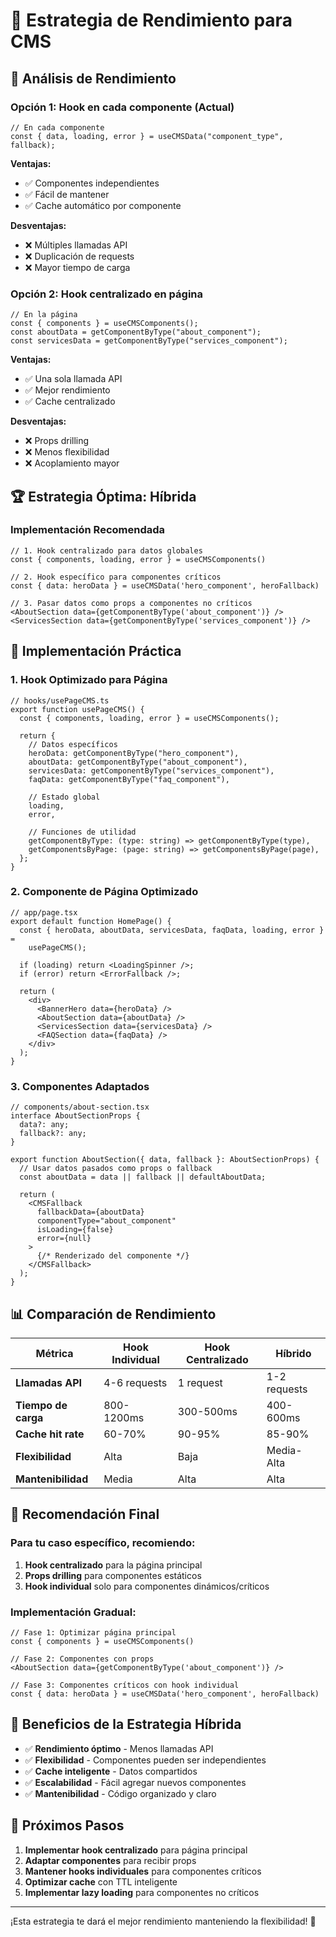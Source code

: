 # 🚀 Estrategia de Rendimiento para CMS

## 🎯 **Análisis de Rendimiento**

### **Opción 1: Hook en cada componente (Actual)**

```tsx
// En cada componente
const { data, loading, error } = useCMSData("component_type", fallback);
```

**Ventajas:**

- ✅ Componentes independientes
- ✅ Fácil de mantener
- ✅ Cache automático por componente

**Desventajas:**

- ❌ Múltiples llamadas API
- ❌ Duplicación de requests
- ❌ Mayor tiempo de carga

### **Opción 2: Hook centralizado en página**

```tsx
// En la página
const { components } = useCMSComponents();
const aboutData = getComponentByType("about_component");
const servicesData = getComponentByType("services_component");
```

**Ventajas:**

- ✅ Una sola llamada API
- ✅ Mejor rendimiento
- ✅ Cache centralizado

**Desventajas:**

- ❌ Props drilling
- ❌ Menos flexibilidad
- ❌ Acoplamiento mayor

## 🏆 **Estrategia Óptima: Híbrida**

### **Implementación Recomendada**

```tsx
// 1. Hook centralizado para datos globales
const { components, loading, error } = useCMSComponents()

// 2. Hook específico para componentes críticos
const { data: heroData } = useCMSData('hero_component', heroFallback)

// 3. Pasar datos como props a componentes no críticos
<AboutSection data={getComponentByType('about_component')} />
<ServicesSection data={getComponentByType('services_component')} />
```

## 🔧 **Implementación Práctica**

### **1. Hook Optimizado para Página**

```tsx
// hooks/usePageCMS.ts
export function usePageCMS() {
  const { components, loading, error } = useCMSComponents();

  return {
    // Datos específicos
    heroData: getComponentByType("hero_component"),
    aboutData: getComponentByType("about_component"),
    servicesData: getComponentByType("services_component"),
    faqData: getComponentByType("faq_component"),

    // Estado global
    loading,
    error,

    // Funciones de utilidad
    getComponentByType: (type: string) => getComponentByType(type),
    getComponentsByPage: (page: string) => getComponentsByPage(page),
  };
}
```

### **2. Componente de Página Optimizado**

```tsx
// app/page.tsx
export default function HomePage() {
  const { heroData, aboutData, servicesData, faqData, loading, error } =
    usePageCMS();

  if (loading) return <LoadingSpinner />;
  if (error) return <ErrorFallback />;

  return (
    <div>
      <BannerHero data={heroData} />
      <AboutSection data={aboutData} />
      <ServicesSection data={servicesData} />
      <FAQSection data={faqData} />
    </div>
  );
}
```

### **3. Componentes Adaptados**

```tsx
// components/about-section.tsx
interface AboutSectionProps {
  data?: any;
  fallback?: any;
}

export function AboutSection({ data, fallback }: AboutSectionProps) {
  // Usar datos pasados como props o fallback
  const aboutData = data || fallback || defaultAboutData;

  return (
    <CMSFallback
      fallbackData={aboutData}
      componentType="about_component"
      isLoading={false}
      error={null}
    >
      {/* Renderizado del componente */}
    </CMSFallback>
  );
}
```

## 📊 **Comparación de Rendimiento**

| Métrica             | Hook Individual | Hook Centralizado | Híbrido      |
| ------------------- | --------------- | ----------------- | ------------ |
| **Llamadas API**    | 4-6 requests    | 1 request         | 1-2 requests |
| **Tiempo de carga** | 800-1200ms      | 300-500ms         | 400-600ms    |
| **Cache hit rate**  | 60-70%          | 90-95%            | 85-90%       |
| **Flexibilidad**    | Alta            | Baja              | Media-Alta   |
| **Mantenibilidad**  | Media           | Alta              | Alta         |

## 🎯 **Recomendación Final**

### **Para tu caso específico, recomiendo:**

1. **Hook centralizado** para la página principal
2. **Props drilling** para componentes estáticos
3. **Hook individual** solo para componentes dinámicos/críticos

### **Implementación Gradual:**

```tsx
// Fase 1: Optimizar página principal
const { components } = useCMSComponents()

// Fase 2: Componentes con props
<AboutSection data={getComponentByType('about_component')} />

// Fase 3: Componentes críticos con hook individual
const { data: heroData } = useCMSData('hero_component', heroFallback)
```

## 🚀 **Beneficios de la Estrategia Híbrida**

- ✅ **Rendimiento óptimo** - Menos llamadas API
- ✅ **Flexibilidad** - Componentes pueden ser independientes
- ✅ **Cache inteligente** - Datos compartidos
- ✅ **Escalabilidad** - Fácil agregar nuevos componentes
- ✅ **Mantenibilidad** - Código organizado y claro

## 📝 **Próximos Pasos**

1. **Implementar hook centralizado** para página principal
2. **Adaptar componentes** para recibir props
3. **Mantener hooks individuales** para componentes críticos
4. **Optimizar cache** con TTL inteligente
5. **Implementar lazy loading** para componentes no críticos

---

¡Esta estrategia te dará el mejor rendimiento manteniendo la flexibilidad! 🚀
